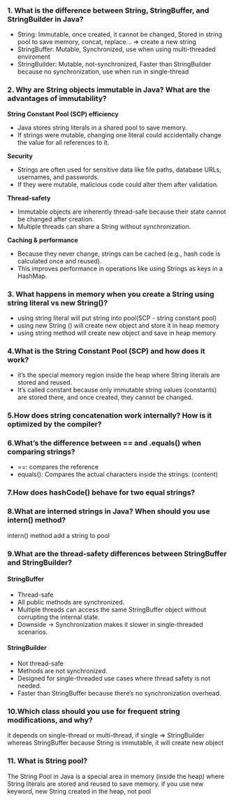 ### 1. What is the difference between String, StringBuffer, and StringBuilder in Java?
- String: Immutable, once created, it cannot be changed, Stored in string pool to save memory, concat, replace... => create a new string
- StringBuffer: Mutable, Synchronized, use when using multi-threaded enviroment
- StringBuilder: Mutable, not-synchronized, Faster than StringBuilder because no synchronization, use when run in single-thread

### 2. Why are String objects immutable in Java? What are the advantages of immutability?
**String Constant Pool (SCP) efficiency**
- Java stores string literals in a shared pool to save memory.
- If strings were mutable, changing one literal could accidentally change the value for all references to it.

**Security**
- Strings are often used for sensitive data like file paths, database URLs, usernames, and passwords.
- If they were mutable, malicious code could alter them after validation.

**Thread-safety**
- Immutable objects are inherently thread-safe because their state cannot be changed after creation.
- Multiple threads can share a String without synchronization.

**Caching & performance**
- Because they never change, strings can be cached (e.g., hash code is calculated once and reused).
- This improves performance in operations like using Strings as keys in a HashMap.
### 3. What happens in memory when you create a String using string literal vs new String()?
- using string literal will put string into pool(SCP - string constant pool)
- using new String () will create new object and store it in heap memory
- using string method will create new object and save in heap memory

### 4.What is the String Constant Pool (SCP) and how does it work?
- it’s the special memory region inside the heap where String literals are stored and reused.
- It’s called constant because only immutable string values (constants) are stored there, and once created, they cannot be changed.
### 5.How does string concatenation work internally? How is it optimized by the compiler?

### 6.What’s the difference between == and .equals() when comparing strings?
- ==: compares the reference 
- equals(): Compares the actual characters inside the strings. (content)

### 7.How does hashCode() behave for two equal strings?

### 8.What are interned strings in Java? When should you use intern() method?
intern() method add a string to pool

### 9.What are the thread-safety differences between StringBuffer and StringBuilder?
#### StringBuffer
- Thread-safe
- All public methods are synchronized.
- Multiple threads can access the same StringBuffer object without corrupting the internal state.
- Downside → Synchronization makes it slower in single-threaded scenarios.
#### StringBuilder
- Not thread-safe
- Methods are not synchronized.
- Designed for single-threaded use cases where thread safety is not needed.
- Faster than StringBuffer because there’s no synchronization overhead.

### 10.Which class should you use for frequent string modifications, and why?
it depends on single-thread or multi-thread, if single => StringBuilder whereas StringBuffer because String is immutable, it will create new object

### 11. What is String pool?
The String Pool in Java is a special area in memory (inside the heap) where String literals are stored and reused to save memory.
if you use new keyword, new String created in the heap, not pool

